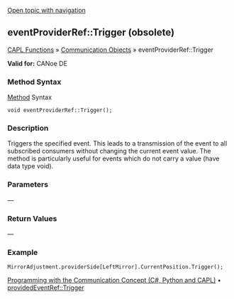 [Open topic with navigation](../../../../../CANoeDEFamily.htm#Topics/CAPLFunctions/CommunicationObjects/Methods/CAPLfunctionEventProviderRefTrigger.md)

## eventProviderRef::Trigger (obsolete)

[CAPL Functions](../../CAPLfunctions.md) » [Communication Objects](../CAPLfunctionsCOOverview.md) » eventProviderRef::Trigger

**Valid for:** CANoe DE

### Method Syntax

[Method](../../../Shared/CAPL/General/ClassesAndObjects.md) Syntax

```plaintext
void eventProviderRef::Trigger();
```

### Description

Triggers the specified event. This leads to a transmission of the event to all subscribed consumers without changing the current event value. The method is particularly useful for events which do not carry a value (have data type void).

### Parameters

—

### Return Values

—

### Example

```plaintext
MirrorAdjustment.providerSide[LeftMirror].CurrentPosition.Trigger();
```

[Programming with the Communication Concept (C#, Python and CAPL)](../../../CANoeCANalyzer/CommunicationConcept/Programming/CCP.md) • [providedEventRef::Trigger](CAPLfunctionProvidedEventRefTrigger.md)

